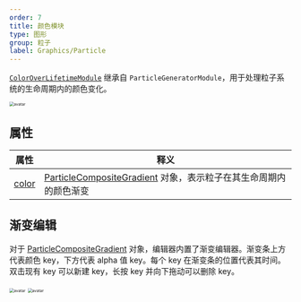 ```yaml
---
order: 7
title: 颜色模块
type: 图形
group: 粒子
label: Graphics/Particle
---
```


[`ColorOverLifetimeModule`](/apis/core/#ColorOverLifetimeModule) 继承自 `ParticleGeneratorModule`，用于处理粒子系统的生命周期内的颜色变化。

<img src="https://mdn.alipayobjects.com/huamei_qbugvr/afts/img/A*8jjgTK0-EWMAAAAAAAAAAAAADtKFAQ/original" alt="avatar" style="zoom:50%;" />

## 属性

| 属性                                              | 释义                                                                                                     |
| ------------------------------------------------- | -------------------------------------------------------------------------------------------------------- |
| [color](/apis/core/#ColorOverLifetimeModule-color) | [ParticleCompositeGradient](/apis/core/#ParticleCompositeGradient) 对象，表示粒子在其生命周期内的颜色渐变 |

## 渐变编辑

对于 [ParticleCompositeGradient](/apis/core/#ParticleCompositeGradient) 对象，编辑器内置了渐变编辑器。渐变条上方代表颜色 key，下方代表 alpha 值 key。每个 key 在渐变条的位置代表其时间。双击现有 key 可以新建 key，长按 key 并向下拖动可以删除 key。

<img src="https://mdn.alipayobjects.com/huamei_qbugvr/afts/img/A*BW3dQb--WXAAAAAAAAAAAAAADtKFAQ/original" alt="avatar" style="zoom:50%;" /> <img src="https://mdn.alipayobjects.com/huamei_qbugvr/afts/img/A*NHL9RKwOFTIAAAAAAAAAAAAADtKFAQ/original" alt="avatar" style="zoom:50%;" />
